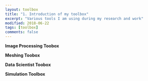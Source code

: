 ```yaml
---
layout: toolbox
title: "1. Introduction of my toolbox"
excerpt: "Various tools I am using during my research and work"
modified: 2018-06-22
tags: [toolbox]
comments: false
---
```

**Image Processing Toobox**

**Meshing Toobox**

**Data Scientist Toobox**

**Simulation Toolbox**